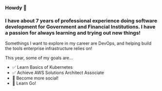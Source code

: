 ###  Howdy 🤠

### I have about 7 years of professional experience doing software development for Government and Financial Institutions. I have a passion for always learning and trying out new things! 

Somethings I want to explore in my career are DevOps, and helping build the tools enterprise infrastructure relies on!

This year, some of my goals are...

- ✅ Learn Basics of Kubernetes
- ✅ Achieve AWS Solutions Architect Associate
- 📣 Become more social!
- 🐹 Learn Go!
